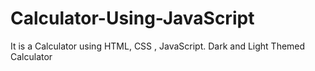 # Calculator-Using-JavaScript
It is a Calculator using HTML, CSS , JavaScript.
Dark and Light Themed Calculator
